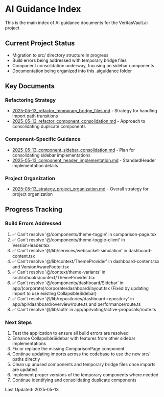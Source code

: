 # AI Guidance Index

This is the main index of AI guidance documents for the VeritasVault.ai project.

## Current Project Status

- Migration to src/ directory structure in progress
- Build errors being addressed with temporary bridge files
- Component consolidation underway, focusing on sidebar components
- Documentation being organized into this .aiguidance folder

## Key Documents

### Refactoring Strategy
- [2025-05-13_refactor_temporary_bridge_files.md](./2025-05-13_refactor_temporary_bridge_files.md) - Strategy for handling import path transitions
- [2025-05-13_refactor_component_consolidation.md](./2025-05-13_refactor_component_consolidation.md) - Approach to consolidating duplicate components

### Component-Specific Guidance
- [2025-05-13_component_sidebar_consolidation.md](./2025-05-13_component_sidebar_consolidation.md) - Plan for consolidating sidebar implementations
- [2025-05-13_component_header_implementation.md](./2025-05-13_component_header_implementation.md) - StandardHeader implementation details

### Project Organization
- [2025-05-13_strategy_project_organization.md](./2025-05-13_strategy_project_organization.md) - Overall strategy for project organization

## Progress Tracking

### Build Errors Addressed
1. ✅ Can't resolve '@/components/theme-toggle' in comparison-page.tsx
2. ✅ Can't resolve '@/components/theme-toggle-client' in VersionHeader.tsx
3. ✅ Can't resolve '@/lib/services/websocket-simulation' in dashboard-content.tsx
4. ✅ Can't resolve '@/lib/context/ThemeProvider' in dashboard-content.tsx and VersionAwareFooter.tsx
5. ✅ Can't resolve '@/context/theme-variants' in src/lib/hooks/context/ThemeProvider.tsx
6. ✅ Can't resolve '@/components/dashboard/Sidebar' in app/(corporate)/corporate/dashboard/layout.tsx (Fixed by updating import to use existing CollapsibleSidebar)
7. ✅ Can't resolve '@/lib/repositories/dashboard-repository' in app/api/dashboard/overview/route.ts and performance/route.ts
8. ✅ Can't resolve '@/lib/auth' in app/api/voting/active-proposals/route.ts

### Next Steps
1. Test the application to ensure all build errors are resolved
2. Enhance CollapsibleSidebar with features from other sidebar implementations
3. Fix or replace the missing ComparisonPage component
4. Continue updating imports across the codebase to use the new src/ paths directly
5. Clean up unused components and temporary bridge files once imports are updated
6. Implement proper versions of the temporary components where needed
7. Continue identifying and consolidating duplicate components

Last Updated: 2025-05-13